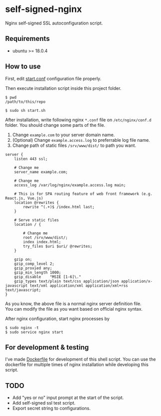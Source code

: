 # self-signed-nginx
Nginx self-signed SSL autoconfiguration script.

## Requirements
* ubuntu >= 18.0.4

## How to use

First, edit [start.conf](./start.conf) configuration file properly.

Then execute installation script inside this project folder.

```
$ pwd
/path/to/this/repo

$ sudo sh start.sh
```

After installation, write following nginx ```*.conf``` file on ```/etc/nginx/conf.d``` folder.
You should change some parts of the file.
1. Change ```example.com``` to your server domain name.
2. (Optional) Change ```example.access.log``` to preferrable log file name.
3. Change path of static files ```/srv/www/dist/``` to path you want.

```
server {
    listen 443 ssl;
    
    # Change me
    server_name example.com;
    
    # Change me
    access_log /var/log/nginx/example.access.log main;
    
    # This is for SPA routing feature of web front framework (e.g. React.js, Vue.js)
    location @rewrites {
    	rewrite ^(.+)$ /index.html last;
    }

    # Serve static files
    location / {
    
        # Change me
        root /srv/www/dist/;
        index index.html;
        try_files $uri $uri/ @rewrites;
    }
    
    gzip on;
    gzip_comp_level 2;
    gzip_proxied any;
    gzip_min_length 1000;
    gzip_disable    "MSIE [1-6]\."
    gzip_types text/plain text/css application/json application/x-javascript text/xml application/xml application/xml+rss text/javascript;
}
```
As you know, the above file is a normal nginx server definition file.  
You can modify the file as you want based on official nginx syntax. 

After nginx configuration, start nginx processes by
```
$ sudo nginx -t
$ sudo service nginx start
```

## For development & testing
I've made [Dockerfile](./Dockerfile) for development of this shell script. You can use the dockerfile 
for multiple times of nginx installation while developing this script.

## TODO 
* Add "yes or no" input prompt at the start of the script. 
* Add self-signed ssl test script.
* Export secret string to configurations.
